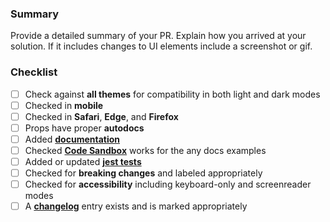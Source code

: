 ### Summary

Provide a detailed summary of your PR. Explain how you arrived at your solution. If it includes changes to UI elements include a screenshot or gif.

### Checklist

- [ ] Check against **all themes** for compatibility in both light and dark modes
- [ ] Checked in **mobile**
- [ ] Checked in **Safari**, **Edge**, and **Firefox**
- [ ] Props have proper **autodocs**
- [ ] Added **[documentation](https://github.com/elastic/eui/blob/master/wiki/documentation-guidelines.md)**
- [ ] Checked **[Code Sandbox](https://codesandbox.io/)** works for the any docs examples
- [ ] Added or updated **[jest tests](https://github.com/elastic/eui/blob/master/wiki/testing.md)**
- [ ] Checked for **breaking changes** and labeled appropriately
- [ ] Checked for **accessibility** including keyboard-only and screenreader modes
- [ ] A **[changelog](https://github.com/elastic/eui/blob/master/wiki/documentation-guidelines.md#changelog)** entry exists and is marked appropriately

